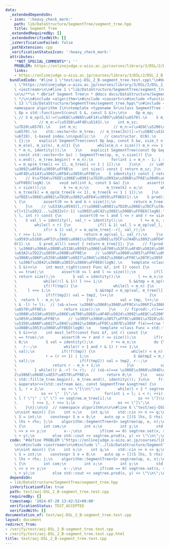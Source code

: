 ```yaml
---
data:
  _extendedDependsOn:
  - icon: ':heavy_check_mark:'
    path: lib/DataStructure/SegmentTree/segment_tree.hpp
    title: Segment Tree
  _extendedRequiredBy: []
  _extendedVerifiedWith: []
  _isVerificationFailed: false
  _pathExtension: cpp
  _verificationStatusIcon: ':heavy_check_mark:'
  attributes:
    '*NOT_SPECIAL_COMMENTS*': ''
    PROBLEM: https://onlinejudge.u-aizu.ac.jp/courses/library/3/DSL/2/DSL_2_B
    links:
    - https://onlinejudge.u-aizu.ac.jp/courses/library/3/DSL/2/DSL_2_B
  bundledCode: "#line 1 \"test/aoj-DSL_2_B-segment_tree.test.cpp\"\n#define PROBLEM\
    \ \"https://onlinejudge.u-aizu.ac.jp/courses/library/3/DSL/2/DSL_2_B\"\n\n#include\
    \ <iostream>\n\n#line 1 \"lib/DataStructure/SegmentTree/segment_tree.hpp\"\n\n\
    \n\n/**\n * @brief Segment Tree\n * @docs docs/DataStructure/SegmentTree/segment_tree.md\n\
    \ */\n\n#include <algorithm>\n#include <cassert>\n#include <functional>\n#line\
    \ 13 \"lib/DataStructure/SegmentTree/segment_tree.hpp\"\n#include <vector>\n\n\
    namespace algorithm {\n\ntemplate <typename S>\nclass SegmentTree {\n    using\
    \ Op = std::function<S(const S &, const S &)>;\n\n    Op m_op;               \
    \ // S m_op(S,S):=(\u4E8C\u9805\u6F14\u7B97\u95A2\u6570).\n    S m_e;        \
    \          // m_e:=(\u5358\u4F4D\u5143).\n    int m_sz;               // m_sz:=(\u8981\
    \u7D20\u6570).\n    int m_n;                // m_n:=(\u4E8C\u5206\u6728\u306E\u8449\
    \u6570).\n    std::vector<S> m_tree;  // m_tree(2n)[]:=(\u5B8C\u5168\u4E8C\u5206\
    \u6728). 1-based index.\n\npublic:\n    // constructor. O(N).\n    SegmentTree()\
    \ {};\n    explicit SegmentTree(const Op &op, const S &e, size_t n) : m_op(op),\
    \ m_e(e), m_sz(n), m_n(1) {\n        while(m_n < size()) m_n <<= 1;\n        m_tree.assign(2\
    \ * m_n, identity());\n    }\n    explicit SegmentTree(const Op &op, const S &e,\
    \ const std::vector<S> &v) : SegmentTree(op, e, v.size()) {\n        std::copy(v.begin(),\
    \ v.end(), m_tree.begin() + m_n);\n        for(int i = m_n - 1; i >= 1; --i) m_tree[i]\
    \ = m_op(m_tree[i << 1], m_tree[i << 1 | 1]);\n    }\n\n    // \u8981\u7D20\u6570\
    \u3092\u8FD4\u3059\uFF0E\n    int size() const { return m_sz; }\n    // \u5358\
    \u4F4D\u5143\u3092\u8FD4\u3059\uFF0E\n    S identity() const { return m_e; }\n\
    \    // k\u756A\u76EE\u306E\u8981\u7D20\u3092a\u306B\u7F6E\u304D\u63DB\u3048\u308B\
    \uFF0EO(logN).\n    void set(int k, const S &a) {\n        assert(0 <= k and k\
    \ < size());\n        k += m_n;\n        m_tree[k] = a;\n        while(k >>= 1)\
    \ m_tree[k] = m_op(m_tree[k << 1], m_tree[k << 1 | 1]);\n    }\n    // k\u756A\
    \u76EE\u306E\u8981\u7D20\u3092\u8FD4\u3059\uFF0EO(1).\n    S prod(int k) const\
    \ {\n        assert(0 <= k and k < size());\n        return m_tree[k + m_n];\n\
    \    }\n    // \u533A\u9593[l,r)\u306E\u8981\u7D20\u306E\u7DCF\u7A4D v[l]\u2022\
    v[l+1]\u2022...\u2022v[r-1] \u3092\u6C42\u3081\u308B\uFF0EO(logN).\n    S prod(int\
    \ l, int r) const {\n        assert(0 <= l and l <= r and r <= size());\n    \
    \    S val_l = identity(), val_r = identity();\n        l += m_n, r += m_n;\n\
    \        while(l < r) {\n            if(l & 1) val_l = m_op(val_l, m_tree[l++]);\n\
    \            if(r & 1) val_r = m_op(m_tree[--r], val_r);\n            l >>= 1,\
    \ r >>= 1;\n        }\n        return m_op(val_l, val_r);\n    }\n    // \u533A\
    \u9593\u5168\u4F53\u306E\u8981\u7D20\u306E\u7DCF\u7A4D\u3092\u8FD4\u3059\uFF0E\
    O(1).\n    S prod_all() const { return m_tree[1]; }\n    // f(prod(l,-))==true\
    \ \u3068\u306A\u308B\u533A\u9593\u306E\u6700\u53F3\u4F4D\u5024\u3092\u4E8C\u5206\
    \u63A2\u7D22\u3059\u308B\uFF0E\n    // \u305F\u3060\u3057\uFF0C\u8981\u7D20\u5217\
    \u306B\u306F\u5358\u8ABF\u6027\u304C\u3042\u308A\uFF0C\u307E\u305F f(e)==true\
    \ \u3067\u3042\u308B\u3053\u3068\uFF0EO(logN).\n    template <class Func = std::function<bool(const\
    \ S &)>>\n    int most_right(const Func &f, int l) const {\n        assert(f(identity())\
    \ == true);\n        assert(0 <= l and l <= size());\n        if(l == size())\
    \ return size();\n        S val = identity();\n        l += m_n;\n        do {\n\
    \            while(!(l & 1)) l >>= 1;\n            S &&tmp = m_op(val, m_tree[l]);\n\
    \            if(!f(tmp)) {\n                while(l < m_n) {\n               \
    \     l <<= 1;\n                    S &&tmp2 = m_op(val, m_tree[l]);\n       \
    \             if(f(tmp2)) val = tmp2, l++;\n                }\n              \
    \  return l - m_n;\n            }\n            val = tmp, l++;\n        } while((l\
    \ & -l) != l);  // (x&-x)==x \u306E\u3068\u304D\uFF0Cx\u306F2\u306E\u968E\u4E57\
    \u6570\uFF0E\n        return size();\n    }\n    // f(prod(-,r))==true \u3068\u306A\
    \u308B\u533A\u9593\u306E\u6700\u5DE6\u4F4D\u5024\u3092\u4E8C\u5206\u63A2\u7D22\
    \u3059\u308B\uFF0E\n    // \u305F\u3060\u3057\uFF0C\u8981\u7D20\u5217\u306B\u306F\
    \u5358\u8ABF\u6027\u304C\u3042\u308A\uFF0C\u307E\u305F f(e)==true \u3067\u3042\
    \u308B\u3053\u3068\uFF0EO(logN).\n    template <class Func = std::function<bool(const\
    \ S &)>>\n    int most_left(const Func &f, int r) const {\n        assert(f(identity())\
    \ == true);\n        assert(0 <= r and r <= size());\n        if(r == 0) return\
    \ 0;\n        S val = identity();\n        r += m_n;\n        do {\n         \
    \   r--;\n            while(r > 1 and r & 1) r >>= 1;\n            S &&tmp = m_op(m_tree[r],\
    \ val);\n            if(!f(tmp)) {\n                while(r < m_n) {\n       \
    \             r = (r << 1) | 1;\n                    S &&tmp2 = m_op(m_tree[r],\
    \ val);\n                    if(f(tmp2)) val = tmp2, r--;\n                }\n\
    \                return r - m_n + 1;\n            }\n            val = tmp;\n\
    \        } while((r & -r) != r);  // (x&-x)==x \u306E\u3068\u304D\uFF0Cx\u306F\
    2\u306E\u968E\u4E57\u6570\uFF0E\n        return 0;\n    }\n    void reset() {\
    \ std::fill(m_tree.begin(), m_tree.end(), identity()); }\n\n    friend std::ostream\
    \ &operator<<(std::ostream &os, const SegmentTree &segtree) {\n        int l =\
    \ 1, r = 2;\n        os << \"[\\n\";\n        while(l < 2 * segtree.m_n) {\n \
    \           os << \"  [\";\n            for(int i = l; i < r; ++i) os << (i ==\
    \ l ? \"\" : \" \") << segtree.m_tree[i];\n            os << \"]\\n\";\n     \
    \       l <<= 1, r <<= 1;\n        }\n        os << \"]\";\n        return os;\n\
    \    }\n};\n\n}  // namespace algorithm\n\n\n#line 6 \"test/aoj-DSL_2_B-segment_tree.test.cpp\"\
    \n\nint main() {\n    int n;\n    int q;\n    std::cin >> n >> q;\n\n    using\
    \ S = int;\n    constexpr S e = 0;\n    auto op = [](S lhs, S rhs) -> S { return\
    \ lhs + rhs; };\n    algorithm::SegmentTree<S> segtree(op, e, n);\n\n    while(q--)\
    \ {\n        int com;\n        int x;\n        int y;\n        std::cin >> com\
    \ >> x >> y;\n        x--;\n\n        if(com == 0) segtree.set(x, segtree.prod(x)\
    \ + y);\n        else std::cout << segtree.prod(x, y) << \"\\n\";\n    }\n}\n"
  code: "#define PROBLEM \"https://onlinejudge.u-aizu.ac.jp/courses/library/3/DSL/2/DSL_2_B\"\
    \n\n#include <iostream>\n\n#include \"../lib/DataStructure/SegmentTree/segment_tree.hpp\"\
    \n\nint main() {\n    int n;\n    int q;\n    std::cin >> n >> q;\n\n    using\
    \ S = int;\n    constexpr S e = 0;\n    auto op = [](S lhs, S rhs) -> S { return\
    \ lhs + rhs; };\n    algorithm::SegmentTree<S> segtree(op, e, n);\n\n    while(q--)\
    \ {\n        int com;\n        int x;\n        int y;\n        std::cin >> com\
    \ >> x >> y;\n        x--;\n\n        if(com == 0) segtree.set(x, segtree.prod(x)\
    \ + y);\n        else std::cout << segtree.prod(x, y) << \"\\n\";\n    }\n}\n"
  dependsOn:
  - lib/DataStructure/SegmentTree/segment_tree.hpp
  isVerificationFile: true
  path: test/aoj-DSL_2_B-segment_tree.test.cpp
  requiredBy: []
  timestamp: '2024-07-20 13:42:52+09:00'
  verificationStatus: TEST_ACCEPTED
  verifiedWith: []
documentation_of: test/aoj-DSL_2_B-segment_tree.test.cpp
layout: document
redirect_from:
- /verify/test/aoj-DSL_2_B-segment_tree.test.cpp
- /verify/test/aoj-DSL_2_B-segment_tree.test.cpp.html
title: test/aoj-DSL_2_B-segment_tree.test.cpp
---
```

